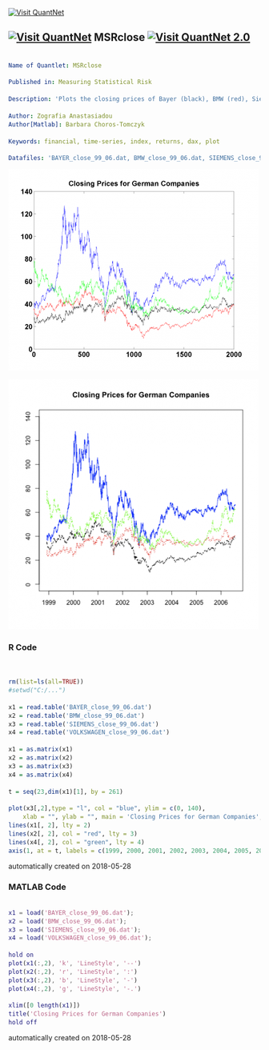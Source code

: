 [<img src="https://github.com/QuantLet/Styleguide-and-FAQ/blob/master/pictures/banner.png" width="888" alt="Visit QuantNet">](http://quantlet.de/)

## [<img src="https://github.com/QuantLet/Styleguide-and-FAQ/blob/master/pictures/qloqo.png" alt="Visit QuantNet">](http://quantlet.de/) **MSRclose** [<img src="https://github.com/QuantLet/Styleguide-and-FAQ/blob/master/pictures/QN2.png" width="60" alt="Visit QuantNet 2.0">](http://quantlet.de/)

```yaml

Name of Quantlet: MSRclose

Published in: Measuring Statistical Risk

Description: 'Plots the closing prices of Bayer (black), BMW (red), Siemens (blue) and Volkswagen (green).'

Author: Zografia Anastasiadou
Author[Matlab]: Barbara Choros-Tomczyk

Keywords: financial, time-series, index, returns, dax, plot

Datafiles: 'BAYER_close_99_06.dat, BMW_close_99_06.dat, SIEMENS_close_99_06.dat, VOLKSWAGEN_close_99_06.dat'
```

![Picture1](MRSclose.png)

![Picture2](MRSclose_R.png)

### R Code
```r


rm(list=ls(all=TRUE))
#setwd("C:/...")

x1 = read.table('BAYER_close_99_06.dat')
x2 = read.table('BMW_close_99_06.dat')
x3 = read.table('SIEMENS_close_99_06.dat')
x4 = read.table('VOLKSWAGEN_close_99_06.dat')

x1 = as.matrix(x1)
x2 = as.matrix(x2)
x3 = as.matrix(x3)
x4 = as.matrix(x4)

t = seq(23,dim(x1)[1], by = 261)

plot(x3[,2],type = "l", col = "blue", ylim = c(0, 140), 
    xlab = "", ylab = "", main = 'Closing Prices for German Companies', xaxt = "n")
lines(x1[, 2], lty = 2)
lines(x2[, 2], col = "red", lty = 3)
lines(x4[, 2], col = "green", lty = 4)
axis(1, at = t, labels = c(1999, 2000, 2001, 2002, 2003, 2004, 2005, 2006))
```

automatically created on 2018-05-28

### MATLAB Code
```matlab

x1 = load('BAYER_close_99_06.dat');
x2 = load('BMW_close_99_06.dat');
x3 = load('SIEMENS_close_99_06.dat');
x4 = load('VOLKSWAGEN_close_99_06.dat');

hold on
plot(x1(:,2), 'k', 'LineStyle', '--')
plot(x2(:,2), 'r', 'LineStyle', ':')
plot(x3(:,2), 'b', 'LineStyle', '-')
plot(x4(:,2), 'g', 'LineStyle', '-.')

xlim([0 length(x1)])
title('Closing Prices for German Companies')
hold off
```

automatically created on 2018-05-28